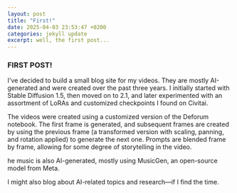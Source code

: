 ```yaml
---
layout: post
title: "First!"
date: 2025-04-03 23:53:47 +0200
categories: jekyll update
excerpt: well, the first post...
---
```


### FIRST POST!

I've decided to build a small blog site for my videos.
They are mostly AI-generated and were created over the past three years.
I initially started with Stable Diffusion 1.5, then moved on to 2.1, and later experimented with an assortment of LoRAs and customized checkpoints I found on Civitai.

The videos were created using a customized version of the Deforum notebook. The first frame is generated, and subsequent frames are created by using the previous frame (a transformed version with scaling, panning, and rotation applied) to generate the next one. Prompts are blended frame by frame, allowing for some degree of storytelling in the video.

he music is also AI-generated, mostly using MusicGen, an open-source model from Meta.

I might also blog about AI-related topics and research—if I find the time.
